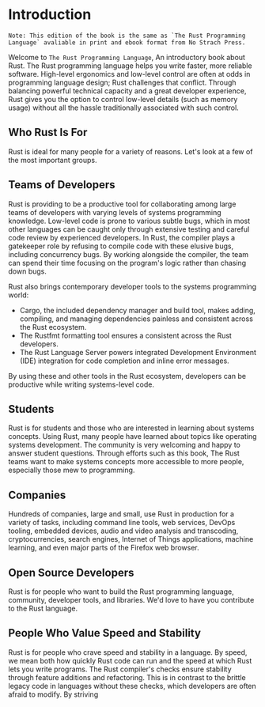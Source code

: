 # Introduction
```
Note: This edition of the book is the same as `The Rust Programming Language` avaliable in print and ebook format from No Strach Press.
```
Welcome to `The Rust Programming Language`, An introductory book about Rust. The Rust programming language helps you write faster, more reliable software. High-level ergonomics and low-level control are often at odds in programming  language design; Rust challenges that conflict. Through balancing powerful technical capacity and a great developer experience, Rust gives you the option to control low-level details (such as memory usage) without all the hassle traditionally associated with such control.

## Who Rust Is For

Rust is ideal for many people for a variety of reasons. Let's look at a few of the most important groups.

## Teams of Developers

Rust is providing to be a productive tool for collaborating among large teams of developers with varying levels of systems programming knowledge. Low-level code is prone to various subtle bugs, which in most other languages can be caught only through extensive testing and careful code review by experienced developers. In Rust, the compiler plays a gatekeeper role by refusing to compile code with these elusive bugs, including concurrency bugs. By working alongside the compiler, the team can spend their time focusing on the program's logic rather than chasing down bugs.

Rust also brings contemporary developer tools to the systems programming world:
  * Cargo, the included dependency manager and build tool, makes adding, compiling, and managing dependencies painless and consistent across the Rust ecosystem.
  * The Rustfmt formatting tool ensures a consistent across the Rust developers.
  * The Rust Language Server powers integrated Development Environment (IDE) integration for code completion and inline error messages.

By using these and other tools in the Rust ecosystem, developers can be productive while writing systems-level code.

## Students

Rust is for students and those who are interested in learning about systems concepts. Using Rust, many people have learned about topics like operating systems development. The community is very welcoming and happy to answer student questions. Through efforts such as this book, The Rust teams want to make systems concepts more accessible to more people, especially those mew to programming.

## Companies

Hundreds of companies, large and small, use Rust in production for a variety of tasks, including command line tools, web services, DevOps tooling, embedded devices, audio and video analysis and transcoding, cryptocurrencies, search engines, Internet of Things applications, machine learning, and even major parts of the Firefox web browser.

## Open Source Developers

Rust is for people who want to build the Rust programming language, community, developer tools, and libraries. We'd love to have you contribute to the Rust language.

## People Who Value Speed and Stability

Rust is for people who crave speed and stability in a language. By speed, we mean both how quickly Rust code can run and the speed at which Rust lets you write programs. The Rust compiler's checks ensure stability through feature additions and refactoring. This is in contrast to the brittle legacy code in languages without these checks, which developers are often afraid to modify. By striving 

